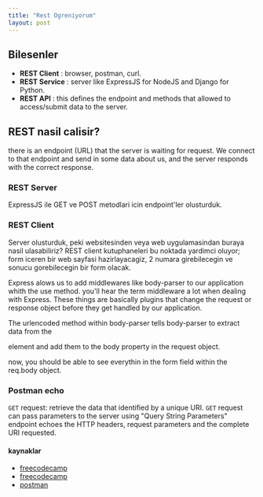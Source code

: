```yaml
---
title: "Rest Ogreniyorum"
layout: post
---
```


## Bilesenler

* **REST Client**   : browser, postman, curl.
* **REST Service**  : server like ExpressJS for NodeJS and Django for Python.
* **REST API**      : this defines the endpoint and methods that allowed to
                      access/submit data to the server.

## REST nasil calisir?

there is an endpoint (URL) that the server is waiting for request. We connect to
that endpoint and send in some data about us, and the server responds with the
correct response.

### REST Server

ExpressJS ile GET ve POST metodlari icin endpoint'ler olusturduk.

### REST Client

Server olusturduk, peki websitesinden veya web uygulamasindan buraya nasil
ulasabiliriz? REST client kutuphaneleri bu noktada yardimci oluyor; form iceren
bir web sayfasi hazirlayacagiz, 2 numara girebilecegin ve sonucu gorebilecegin
bir form olacak.

Express alows us to add middlewares like body-parser to our application whith
the use method. you'll hear the term middleware a lot when dealing with Express.
These things are basically plugins that change the request or response object
before they get handled by our application.

The urlencoded method within body-parser tells body-parser to extract data from
the <form> element and add them to the body property in the request object.

now, you should be able to see everythin in the form field within the req.body object.

### Postman echo

`GET` request: retrieve the data that identified by a unique URI. `GET` request can pass parameters to the server using "Query String Parameters"
endpoint echoes the HTTP headers, request parameters and the complete URI requested.

#### kaynaklar

* [freecodecamp](https://www.freecodecamp.org/news/rest-api-tutorial-rest-client-rest-service-and-api-calls-explained-with-code-examples/)
* [freecodecamp](https://www.freecodecamp.org/news/building-a-simple-crud-application-with-express-and-mongodb-63f80f3eb1cd/)
* [postman](https://web.postman.co/workspace/My-Workspace~a7d970b0-d569-47e7-8dd5-aa622c3af48f/documentation/3414154-ac52bfa8-f49a-44a5-a1d9-b3f5f306265d)
